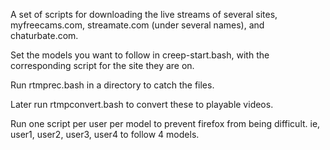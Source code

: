A set of scripts for downloading the live streams of several sites, myfreecams.com, streamate.com (under several names), and chaturbate.com.

Set the models you want to follow in creep-start.bash, with the corresponding script for the site they are on.

Run rtmprec.bash in a directory to catch the files.

Later run rtmpconvert.bash to convert these to playable videos.

Run one script per user per model to prevent firefox from being difficult.  ie, user1, user2, user3, user4 to follow 4 models.

